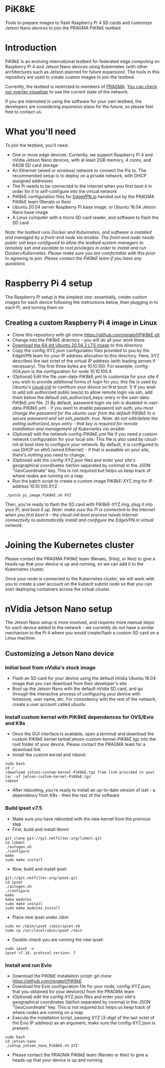 # PiK8kE

Tools to prepare images to flash Raspberry Pi 4 SD cards and customize Jetson Nano devices to join the PRAGMA PiK8kE testbed

# Introduction

PiK8kE is an evolving international testbed for federated edge computing on Raspberry Pi 4 and Jetson Nano devices using Kubernetes (with other architectures such as Jetson planned for future expansion). The tools in this repository are used to create custom images to join the testbed.

Currently, the testbed is restricted to members of [PRAGMA](http://www.pragma-grid.net). [You can check our overlay visualizer](http://viz.edgevpn.io:5802/#/) to see the current state of the network.

If you are interested in using the software for your own testbed, the developers are considering expansion plans for the future, so please feel free to contact us. 

# What you'll need

To join the testbed, you'll need:

* One or more edge devices. Currently, we support Raspberry Pi 4 and nVidia Jetson Nano devices, with at least 2GB memory, 4 cores, and 64GB SD card storage
* An Ethernet (wired or wireless) network to connect the Pis to. The recommended setup is to deploy on a private network, with DHCP assigned addresses
* The Pi needs to be connected to the Internet when you first boot it in order for it to self-configure into the virtual network
* PiK8kE configuration files for [EdgeVPN.io](https://edgevpn.io) handed out by the PRAGMA PiK8kE team (Renato or Ken)
* Ubuntu 20.04 server Raspberry Pi base image, or Ubuntu 18.04 Jetson Nano base image
* A Linux computer with a micro SD card reader, and software to flash the SD card

*Note: the testbed runs Docker and Kubernetes, and software is installed and managed by a front-end node via ansible. The front-end node needs public ssh keys configured to allow the testbed system managers to remotely ssh and escalate to root privileges in order to install and run Docker+Kubernetes. Please make sure you are comfortable with this prior to agreeing to join. Please contact the PiK8kE team if you have any questions*

# Raspberry Pi 4 setup

The Raspberry Pi setup is the simplest one: essentially, create custom images for each device following the instructions below, then plugging in to each Pi, and turning them on

## Creating a custom Raspberry Pi 4 image in Linux

* Clone this repository with git clone https://github.com/renatof/PiK8kE.git
* Change into the PiK8kE directory - you will do all your work there
* [Download the 64-bit Ubuntu 20.04.2 LTS image](https://ubuntu.com/download/raspberry-pi) to this directory
* Copy the config-XYZ.json configuration files provided to you by the EdgeVPN team for your IP address allocation to this directory. Here, XYZ describes the last octet of the virtual IP address (with leading zeroes if necessary). The first three bytes are 10.10.100. For example, config-004.json is the configuration for node 10.10.100.4
* (Optional) Edit the file user-data-PiK8kE.yml to customize for your site if you wish to provide additional forms of login for you; this file is used by Ubuntu's [cloud-init](https://cloud-init.io/) to confiture your device on first boot: 1) If you wish to add ssh authorized public key(s) to allow remote login via ssh, add them below the default ssh_authorized_keys: entry in the user-data-PiK8kE.yml file. 2) By default, password login via ssh is disabled in user-data-PiK8kE.yml - if you want to enable password ssh auth, _you must change the password for the ubuntu user from the default PiK8kE to a secure password and set ssh_pwauth: true_. Note: _do not edit/delete the exiting authorized_keys entry - that key is required for remote installation and management of Kubernetes via ansible_
* (Optional) edit the network-config-PiK8kE.yml file if you need a custom network configuration for your local site. This file is also used by cloud-init at boot time to configure your network. By default, it is configured to use DHCP on eth0 (wired Ethernet) - if that is avaialble on your site, there's nothing you need to change.
* (Optional) edit the config-XYZ.json files and enter your site's geographical coordinates (lat/lon separated by comma) in the JSON "GeoCoordinate" key. This is not required but helps us keep track of where nodes are running on a map
* Run the patch script to create a custom image PiK8kE-XYZ.img for IP address 10.10.100.XYZ

```
./patch_pi_image_PiK8kE.sh XYZ
```

Then, you're ready to flash the SD card with PiK8kE-XYZ.img, plug it into your Pi, and boot it up. *Note: make sure the Pi is connected to the Internet when you first boot it - the cloud-init boot process needs Internet connectivity to automatically install and configure the EdgeVPN.io virtual network*. 

# Joining the Kubernetes cluster 

Please contact the PRAGMA PiK8kE team (Renato, Shinji, or Ken) to give a heads-up that your device is up and running, so we can add it to the Kubernetes cluster.

Once your node is connected to the Kubernetes cluster, we will work with you to create a user account on the kubectl submit node so that you can start deploying containers across the virtual cluster.

# nVidia Jetson Nano setup

The Jetson Nano setup is more involved, and requires more manual steps for each device added to the network - we currently do not have a similar mechanism to the Pi 4 where you would create/flash a custom SD card on a Linux machine.

## Customizing a Jetson Nano device

### Initial boot from nVidia's stock image

* Flash an SD card for your device using the default nVidia Ubuntu 18.04 image that you can download from their developer's site
* Boot up the Jetson Nano with the default nVidia SD card, and go through the interactive process of configuring your device with timezone, user name, etc. For consistency with the rest of the network, create a user account called ubuntu

### Install custom kernel with PiK8kE dependences for OVS/Evio and K8s

* Once the GUI interface is available, open a terminal and download the custom PiK8kE kernel tarball jetson-custom-kernel-PiK8kE.tgz into the root folder of your device. Please contact the PRAGMA team for a download link
* Install the custom kernel and reboot:

```
sudo bash
cd /
(download jetson-custom-kernel-PiK8kE.tgz from link provided to you)
tar -xf jetson-custom-kernel-PiK8kE.tgz
reboot
```

* After rebooting, you're ready to install an up-to-date version of iset - a dependency from K8s - then the rest of the software

### Build ipset v7.5

* Make sure you have rebooted with the new kernel from the previous step
* First, build and install libmnl

```
git clone git://git.netfilter.org/libmnl.git
cd libmnl
./autogen.sh
./configure
make
sudo make install
```

* Now, build and install ipset

```
git://git.netfilter.org/ipset.git
cd ipset
./autogen.sh
./configure
make
make modules
sudo make install
sudo make modules_install
```

* Place new ipset under /sbin

```
sudo mv /sbin/ipset /sbin/ipset-v6
sudo cp /usr/local/sbin/ipset /sbin
```

* Double-check you are running the new ipset:

```
sudo ipset -v
ipset v7.14, protocol version: 7
```

### Install and run Evio

* Download the PiK8kE installation script: git clone https://github.com/renatof/PiK8kE
* Download the Evio configuration file for your node, config-XYZ.json, that you obtained for your device(s) from the PRAGMA team
* (Optional) edit the config-XYZ.json files and enter your site's geographical coordinates (lat/lon separated by comma) in the JSON "GeoCoordinate" key. This is not required but helps us keep track of where nodes are running on a map
* Execute the installation script, passing XYZ (3-digit of the last octet of the Evio IP address) as an argument; make sure the config-XYZ.json is present:

```
sudo bash
cd jetson-nano
./setup_jetson_nano_PiK8kE.sh XYZ
```

* Please contact the PRAGMA PiK8kE team (Renato or Ken) to give a heads-up that your device is up and running.

